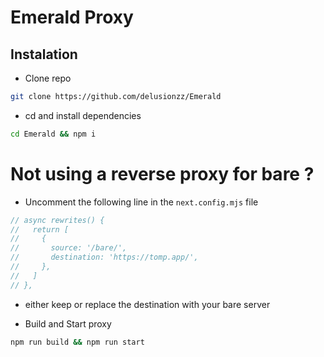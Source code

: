# Emerald Proxy

## Instalation

- Clone repo

```bash
git clone https://github.com/delusionzz/Emerald
```

- cd and install dependencies

```bash
cd Emerald && npm i
```

# Not using a reverse proxy for bare ?

- Uncomment the following line in the `next.config.mjs` file

```js
// async rewrites() {
//   return [
//     {
//       source: '/bare/',
//       destination: 'https://tomp.app/',
//     },
//   ]
// },
```

- either keep or replace the destination with your bare server

- Build and Start proxy

```bash
npm run build && npm run start
```
